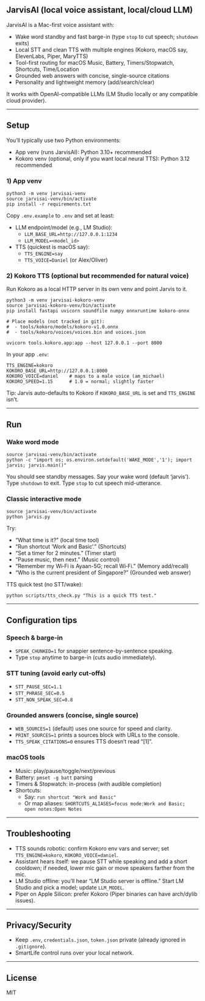 ## JarvisAI (local voice assistant, local/cloud LLM)

JarvisAI is a Mac-first voice assistant with:
- Wake word standby and fast barge-in (type `stop` to cut speech; `shutdown` exits)
- Local STT and clean TTS with multiple engines (Kokoro, macOS say, ElevenLabs, Piper, MaryTTS)
- Tool-first routing for macOS Music, Battery, Timers/Stopwatch, Shortcuts, Time/Location
- Grounded web answers with concise, single-source citations
- Personality and lightweight memory (add/search/clear)

It works with OpenAI-compatible LLMs (LM Studio locally or any compatible cloud provider).

---

## Setup

You’ll typically use two Python environments:
- App venv (runs JarvisAI): Python 3.10+ recommended
- Kokoro venv (optional, only if you want local neural TTS): Python 3.12 recommended

### 1) App venv
```
python3 -m venv jarvisai-venv
source jarvisai-venv/bin/activate
pip install -r requirements.txt
```

Copy `.env.example` to `.env` and set at least:
- LLM endpoint/model (e.g., LM Studio):
  - `LLM_BASE_URL=http://127.0.0.1:1234`
  - `LLM_MODEL=<model_id>`
- TTS (quickest is macOS say):
  - `TTS_ENGINE=say`
  - `TTS_VOICE=Daniel` (or Alex/Oliver)
 

### 2) Kokoro TTS (optional but recommended for natural voice)
Run Kokoro as a local HTTP server in its own venv and point Jarvis to it.

```
python3 -m venv jarvisai-kokoro-venv
source jarvisai-kokoro-venv/bin/activate
pip install fastapi uvicorn soundfile numpy onnxruntime kokoro-onnx

# Place models (not tracked in git):
#  - tools/kokoro/models/kokoro-v1.0.onnx
#  - tools/kokoro/voices/voices.bin and voices.json

uvicorn tools.kokoro.app:app --host 127.0.0.1 --port 8000
```

In your app `.env`:
```
TTS_ENGINE=kokoro
KOKORO_BASE_URL=http://127.0.0.1:8000
KOKORO_VOICE=daniel    # maps to a male voice (am_michael)
KOKORO_SPEED=1.15      # 1.0 = normal; slightly faster
```

Tip: Jarvis auto-defaults to Kokoro if `KOKORO_BASE_URL` is set and `TTS_ENGINE` isn’t.

---

## Run

### Wake word mode
```
source jarvisai-venv/bin/activate
python -c "import os; os.environ.setdefault('WAKE_MODE','1'); import jarvis; jarvis.main()"
```
You should see standby messages. Say your wake word (default ‘jarvis’). Type `shutdown` to exit. Type `stop` to cut speech mid-utterance.

### Classic interactive mode
```
source jarvisai-venv/bin/activate
python jarvis.py
```

Try:
- “What time is it?” (local time tool)
- “Run shortcut ‘Work and Basic’.” (Shortcuts)
- “Set a timer for 2 minutes.” (Timer start)
- “Pause music, then next.” (Music control)
- “Remember my Wi‑Fi is Ayaan-5G; recall Wi‑Fi.” (Memory add/recall)
- “Who is the current president of Singapore?” (Grounded web answer)

TTS quick test (no STT/wake):
```
python scripts/tts_check.py "This is a quick TTS test."
```

---

## Configuration tips

### Speech & barge-in
- `SPEAK_CHUNKED=1` for snappier sentence-by-sentence speaking.
- Type `stop` anytime to barge-in (cuts audio immediately).

### STT tuning (avoid early cut-offs)
- `STT_PAUSE_SEC=1.1`
- `STT_PHRASE_SEC=0.5`
- `STT_NON_SPEAK_SEC=0.8`

### Grounded answers (concise, single source)
- `WEB_SOURCES=1` (default) uses one source for speed and clarity.
- `PRINT_SOURCES=1` prints a sources block with URLs to the console.
- `TTS_SPEAK_CITATIONS=0` ensures TTS doesn’t read “[1]”.

### macOS tools
- Music: play/pause/toggle/next/previous
- Battery: `pmset -g batt` parsing
- Timers & Stopwatch: in-process (with audible completion)
- Shortcuts:
  - Say: `run shortcut "Work and Basic"`
  - Or map aliases: `SHORTCUTS_ALIASES=focus mode:Work and Basic; open notes:Open Notes`

---

## Troubleshooting
- TTS sounds robotic: confirm Kokoro env vars and server; set `TTS_ENGINE=kokoro`, `KOKORO_VOICE=daniel`.
- Assistant hears itself: we pause STT while speaking and add a short cooldown; if needed, lower mic gain or move speakers farther from the mic.
- LM Studio offline: you’ll hear “LM Studio server is offline.” Start LM Studio and pick a model; update `LLM_MODEL`.
- Piper on Apple Silicon: prefer Kokoro (Piper binaries can have arch/dylib issues).

---

## Privacy/Security
- Keep `.env`, `credentials.json`, `token.json` private (already ignored in `.gitignore`).
- SmartLife control runs over your local network.

---

## License
MIT

